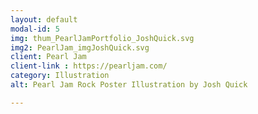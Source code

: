 ```yaml
---
layout: default
modal-id: 5
img: thum_PearlJamPortfolio_JoshQuick.svg
img2: PearlJam_imgJoshQuick.svg
client: Pearl Jam
client-link : https://pearljam.com/
category: Illustration
alt: Pearl Jam Rock Poster Illustration by Josh Quick

---
```

